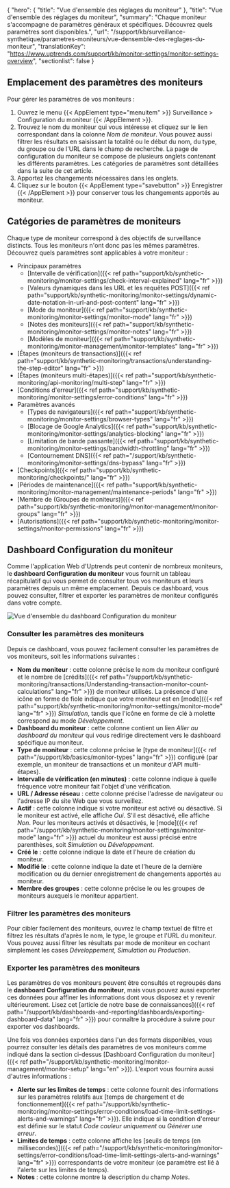 {
"hero": {
"title": "Vue d'ensemble des réglages du moniteur"
},
"title": "Vue d'ensemble des réglages du moniteur",
"summary": "Chaque moniteur s'accompagne de paramètres généraux et spécifiques. Découvrez quels paramètres sont disponibles.",
"url": "/support/kb/surveillance-synthetique/parametres-moniteurs/vue-densemble-des-reglages-du-moniteur",
"translationKey": "https://www.uptrends.com/support/kb/monitor-settings/monitor-settings-overview",
"sectionlist": false
}

## Emplacement des paramètres des moniteurs

Pour gérer les paramètres de vos moniteurs :

1. Ouvrez le menu {{< AppElement type="menuitem" >}} Surveillance > Configuration du moniteur {{< /AppElement >}}.
2. Trouvez le nom du moniteur qui vous intéresse et cliquez sur le lien correspondant dans la colonne *Nom de moniteur*. Vous pouvez aussi filtrer les résultats en saisissant la totalité ou le début du nom, du type, du groupe ou de l'URL dans le champ de recherche.
   La page de configuration du moniteur se compose de plusieurs onglets contenant les différents paramètres. Les catégories de paramètres sont détaillées dans la suite de cet article.
3. Apportez les changements nécessaires dans les onglets.
4. Cliquez sur le bouton {{< AppElement type="savebutton" >}} Enregistrer {{< /AppElement >}} pour conserver tous les changements apportés au moniteur.

## Catégories de paramètres de moniteurs

Chaque type de moniteur correspond à des objectifs de surveillance distincts. Tous les moniteurs n'ont donc pas les mêmes paramètres. Découvrez quels paramètres sont applicables à votre moniteur :
- Principaux paramètres
   - [Intervalle de vérification]({{< ref path="support/kb/synthetic-monitoring/monitor-settings/check-interval-explained" lang="fr" >}})
   - [Valeurs dynamiques dans les URL et les requêtes POST]({{< ref path="support/kb/synthetic-monitoring/monitor-settings/dynamic-date-notation-in-url-and-post-content" lang="fr" >}})
   - [Mode du moniteur]({{< ref path="support/kb/synthetic-monitoring/monitor-settings/monitor-mode" lang="fr" >}})
   - [Notes des moniteurs]({{< ref path="support/kb/synthetic-monitoring/monitor-settings/monitor-notes" lang="fr" >}})
   - [Modèles de moniteur]({{< ref path="support/kb/synthetic-monitoring/monitor-management/monitor-templates" lang="fr" >}})
- [Étapes (moniteurs de transactions)]({{< ref path="support/kb/synthetic-monitoring/transactions/understanding-the-step-editor" lang="fr" >}})
- [Étapes (moniteurs multi-étapes)]({{< ref path="support/kb/synthetic-monitoring/api-monitoring/multi-step" lang="fr" >}})
- [Conditions d'erreur]({{< ref path="support/kb/synthetic-monitoring/monitor-settings/error-conditions" lang="fr" >}})
- Paramètres avancés
   - [Types de navigateurs]({{< ref path="support/kb/synthetic-monitoring/monitor-settings/browser-types" lang="fr" >}})
   - [Blocage de Google Analytics]({{< ref path="support/kb/synthetic-monitoring/monitor-settings/analytics-blocking" lang="fr" >}})
   - [Limitation de bande passante]({{< ref path="support/kb/synthetic-monitoring/monitor-settings/bandwidth-throttling" lang="fr" >}})
   - [Contournement DNS]({{< ref path="/support/kb/synthetic-monitoring/monitor-settings/dns-bypass" lang="fr" >}})
- [Checkpoints]({{< ref path="support/kb/synthetic-monitoring/checkpoints/" lang="fr" >}})
- [Périodes de maintenance]({{< ref path="support/kb/synthetic-monitoring/monitor-management/maintenance-periods" lang="fr" >}})
- [Membre de (Groupes de moniteurs)]({{< ref path="support/kb/synthetic-monitoring/monitor-management/monitor-groups" lang="fr" >}})
- [Autorisations]({{< ref path="support/kb/synthetic-monitoring/monitor-settings/monitor-permissions" lang="fr" >}})

## Dashboard Configuration du moniteur

Comme l'application Web d'Uptrends peut contenir de nombreux moniteurs, le **dashboard Configuration du moniteur** vous fournit un tableau récapitulatif qui vous permet de consulter tous vos moniteurs et leurs paramètres depuis un même emplacement. Depuis ce dashboard, vous pouvez consulter, filtrer et exporter les paramètres de moniteur configurés dans votre compte.

![Vue d'ensemble du dashboard Configuration du moniteur](/img/content/src_monitor-setup-dashboard-overview.min.png)

### Consulter les paramètres des moniteurs
Depuis ce dashboard, vous pouvez facilement consulter les paramètres de vos moniteurs, soit les informations suivantes :

- **Nom du moniteur** : cette colonne précise le nom du moniteur configuré et le nombre de [crédits]({{< ref path="/support/kb/synthetic-monitoring/transactions/Understanding-transaction-monitor-count-calculations" lang="fr" >}}) de moniteur utilisés. La présence d'une icône en forme de fiole indique que votre moniteur est en [mode]({{< ref path="support/kb/synthetic-monitoring/monitor-settings/monitor-mode" lang="fr" >}}) *Simulation*, tandis que l'icône en forme de clé à molette correspond au mode *Développement*.
- **Dashboard du moniteur** : cette colonne contient un lien *Aller au dashboard du moniteur* qui vous redirige directement vers le dashboard spécifique au moniteur.
- **Type de moniteur** : cette colonne précise le [type de moniteur]({{< ref path="/support/kb/basics/monitor-types" lang="fr" >}}) configuré (par exemple, un moniteur de transactions et un moniteur d'API multi-étapes).
- **Intervalle de vérification (en minutes)** : cette colonne indique à quelle fréquence votre moniteur fait l'objet d'une vérification.
- **URL / Adresse réseau** : cette colonne précise l'adresse de navigateur ou l'adresse IP du site Web que vous surveillez.
- **Actif** : cette colonne indique si votre moniteur est activé ou désactivé. Si le moniteur est activé, elle affiche *Oui*. S'il est désactivé, elle affiche *Non*. Pour les moniteurs activés et désactivés, le [mode]({{< ref path="/support/kb/synthetic-monitoring/monitor-settings/monitor-mode" lang="fr" >}}) actuel du moniteur est aussi précisé entre parenthèses, soit *Simulation* ou *Développement*.
- **Créé le** : cette colonne indique la date et l'heure de création du moniteur.
- **Modifié le** : cette colonne indique la date et l'heure de la dernière modification ou du dernier enregistrement de changements apportés au moniteur.
- **Membre des groupes** : cette colonne précise le ou les groupes de moniteurs auxquels le moniteur appartient.

### Filtrer les paramètres des moniteurs

Pour cibler facilement des moniteurs, ouvrez le champ textuel de filtre et filtrez les résultats d'après le nom, le type, le groupe et l'URL du moniteur. Vous pouvez aussi filtrer les résultats par mode de moniteur en cochant simplement les cases *Développement, Simulation ou Production*.

### Exporter les paramètres des moniteurs

Les paramètres de vos moniteurs peuvent être consultés et regroupés dans le **dashboard Configuration du moniteur**, mais vous pouvez aussi exporter ces données pour affiner les informations dont vous disposez et y revenir ultérieurement. Lisez cet [article de notre base de connaissances]({{< ref path="/support/kb/dashboards-and-reporting/dashboards/exporting-dashboard-data" lang="fr" >}}) pour connaître la procédure à suivre pour exporter vos dashboards.

Une fois vos données exportées dans l'un des formats disponibles, vous pourrez consulter les détails des paramètres de vos moniteurs comme indiqué dans la section ci-dessus [Dashboard Configuration du moniteur]({{< ref path="/support/kb/synthetic-monitoring/monitor-management/monitor-setup" lang="en" >}}). L'export vous fournira aussi d'autres informations :

- **Alerte sur les limites de temps** : cette colonne fournit des informations sur les paramètres relatifs aux [temps de chargement et de fonctionnement]({{< ref path="/support/kb/synthetic-monitoring/monitor-settings/error-conditions/load-time-limit-settings-alerts-and-warnings" lang="fr" >}}). Elle indique si la condition d'erreur est définie sur le statut *Code couleur uniquement* ou *Générer une erreur*.
- **Limites de temps** : cette colonne affiche les [seuils de temps (en millisecondes)]({{< ref path="/support/kb/synthetic-monitoring/monitor-settings/error-conditions/load-time-limit-settings-alerts-and-warnings" lang="fr" >}}) correspondants de votre moniteur (ce paramètre est lié à l'alerte sur les limites de temps).
- **Notes** : cette colonne montre la description du champ *Notes*.